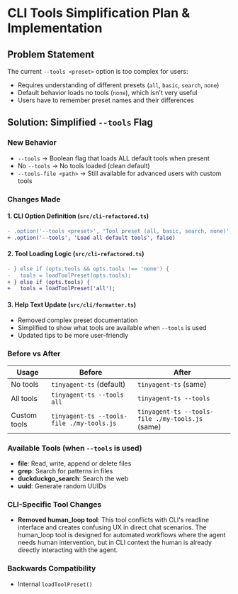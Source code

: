 # CLI Tools Simplification Plan & Implementation

## Problem Statement

The current `--tools <preset>` option is too complex for users:
- Requires understanding of different presets (`all`, `basic`, `search`, `none`)
- Default behavior loads no tools (`none`), which isn't very useful
- Users have to remember preset names and their differences

## Solution: Simplified `--tools` Flag

### New Behavior
- `--tools` → Boolean flag that loads ALL default tools when present
- No `--tools` → No tools loaded (clean default)
- `--tools-file <path>` → Still available for advanced users with custom tools

### Changes Made

#### 1. CLI Option Definition (`src/cli-refactored.ts`)
```diff
- .option('--tools <preset>', 'Tool preset (all, basic, search, none)', 'none')
+ .option('--tools', 'Load all default tools', false)
```

#### 2. Tool Loading Logic (`src/cli-refactored.ts`)
```diff
- } else if (opts.tools && opts.tools !== 'none') {
-   tools = loadToolPreset(opts.tools);
+ } else if (opts.tools) {
+   tools = loadToolPreset('all');
```

#### 3. Help Text Update (`src/cli/formatter.ts`)
- Removed complex preset documentation
- Simplified to show what tools are available when `--tools` is used
- Updated tips to be more user-friendly

### Before vs After

| Usage | Before | After |
|-------|--------|-------|
| No tools | `tinyagent-ts` (default) | `tinyagent-ts` (same) |
| All tools | `tinyagent-ts --tools all` | `tinyagent-ts --tools` |
| Custom tools | `tinyagent-ts --tools-file ./my-tools.js` | `tinyagent-ts --tools-file ./my-tools.js` (same) |

### Available Tools (when `--tools` is used)
- **file**: Read, write, append or delete files
- **grep**: Search for patterns in files  
- **duckduckgo_search**: Search the web
- **uuid**: Generate random UUIDs

### CLI-Specific Tool Changes
- **Removed human_loop tool**: This tool conflicts with CLI's readline interface and creates confusing UX in direct chat scenarios. The human_loop tool is designed for automated workflows where the agent needs human intervention, but in CLI context the human is already directly interacting with the agent.

### Backwards Compatibility
- Internal `loadToolPreset()`